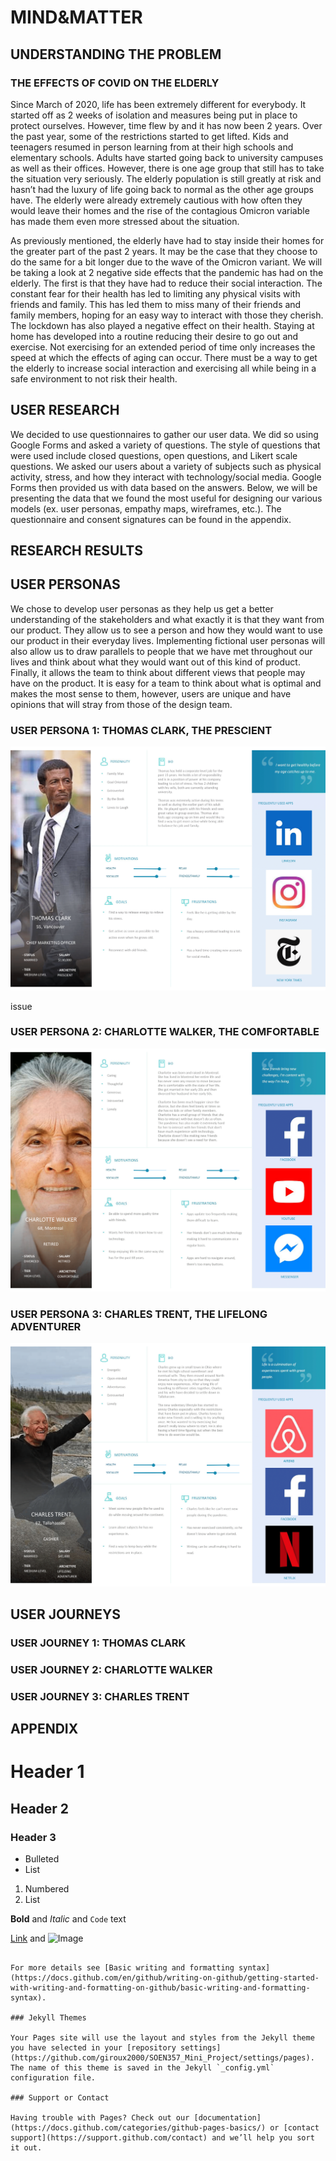 # MIND&MATTER

## UNDERSTANDING THE PROBLEM 
### THE EFFECTS OF COVID ON THE ELDERLY

  Since March of 2020, life has been extremely different for everybody. It started off as 2 weeks of isolation and measures being put in place to protect ourselves. However, time flew by and it has now been 2 years. Over the past year, some of the restrictions started to get lifted. Kids and teenagers resumed in person learning from at their high schools and elementary schools. Adults have started going back to university campuses as well as their offices. However, there is one age group that still has to take the situation very seriously. The elderly population is still greatly at risk and hasn’t had the luxury of life going back to normal as the other age groups have. The elderly were already extremely cautious with how often they would leave their homes and the rise of the contagious Omicron variable has made them even more stressed about the situation.


  As previously mentioned, the elderly have had to stay inside their homes for the greater part of the past 2 years. It may be the case that they choose to do the same for a bit longer due to the wave of the Omicron variant. We will be taking a look at 2 negative side effects that the pandemic has had on the elderly. The first is that they have had to reduce their social interaction. The constant fear for their health has led to limiting any physical visits with friends and family. This has led them to miss many of their friends and family members, hoping for an easy way to interact with those they cherish. The lockdown has also played a negative effect on their health. Staying at home has developed into a routine reducing their desire to go out and exercise. Not exercising for an extended period of time only increases the speed at which the effects of aging can occur. There must be a way to get the elderly to increase social interaction and exercising all while being in a safe environment to not risk their health.
  
## USER RESEARCH
 
 We decided to use questionnaires to gather our user data. We did so using Google Forms and asked a variety of questions. The style of questions that were used include closed questions, open questions, and Likert scale questions. We asked our users about a variety of subjects such as physical activity, stress, and how they interact with technology/social media. Google Forms then provided us with data based on the answers. Below, we will be presenting the data that we found the most useful for designing our various models (ex. user personas, empathy maps, wireframes, etc.). The questionnaire and consent signatures can be found in the appendix.
 
## RESEARCH RESULTS
 
## USER PERSONAS

We chose to develop user personas as they help us get a better understanding of the stakeholders and what exactly it is that they want from our product. They allow us to see a person and how they would want to use our product in their everyday lives. Implementing fictional user personas will also allow us to draw parallels to people that we have met throughout our lives and think about what they would want out of this kind of product. Finally, it allows the team to think about different views that people may have on the product. It is easy for a team to think about what is optimal and makes the most sense to them, however, users are unique and have opinions that will stray from those of the design team.

### USER PERSONA 1: THOMAS CLARK, THE PRESCIENT

![User Persona 1](https://raw.githubusercontent.com/giroux2000/SOEN357_Mini_Project/gh-pages/up1-1.png)

issue

### USER PERSONA 2: CHARLOTTE WALKER, THE COMFORTABLE

![User Persona 2](https://raw.githubusercontent.com/giroux2000/SOEN357_Mini_Project/gh-pages/up2-1.png)

### USER PERSONA 3: CHARLES TRENT, THE LIFELONG ADVENTURER

![User Persona 3](https://raw.githubusercontent.com/giroux2000/SOEN357_Mini_Project/gh-pages/up3-1.png)

## USER JOURNEYS

### USER JOURNEY 1: THOMAS CLARK

### USER JOURNEY 2: CHARLOTTE WALKER

### USER JOURNEY 3: CHARLES TRENT

## APPENDIX 


# Header 1
## Header 2
### Header 3

- Bulleted
- List

1. Numbered
2. List

**Bold** and _Italic_ and `Code` text

[Link](url) and ![Image](src)
```

For more details see [Basic writing and formatting syntax](https://docs.github.com/en/github/writing-on-github/getting-started-with-writing-and-formatting-on-github/basic-writing-and-formatting-syntax).

### Jekyll Themes

Your Pages site will use the layout and styles from the Jekyll theme you have selected in your [repository settings](https://github.com/giroux2000/SOEN357_Mini_Project/settings/pages). The name of this theme is saved in the Jekyll `_config.yml` configuration file.

### Support or Contact

Having trouble with Pages? Check out our [documentation](https://docs.github.com/categories/github-pages-basics/) or [contact support](https://support.github.com/contact) and we’ll help you sort it out.

